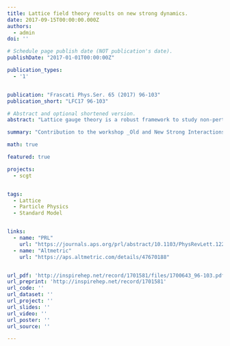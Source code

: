 ```yaml
---
title: Lattice field theory results on new strong dynamics.
date: 2017-09-15T00:00:00.000Z
authors:
  - admin
doi: ''

# Schedule page publish date (NOT publication's date).
publishDate: "2017-01-01T00:00:00Z"

publication_types:
  - '1'


publication: "Frascati Phys.Ser. 65 (2017) 96-103"
publication_short: "LFC17 96-103"

# Abstract and optional shortened version.
abstract: "Lattice gauge theory is a robust framework to study non-perturbative physics andit is amenable to numerical simulations. It has been succesfully used to study the low-energy regime of QCD. Modern-day lattice simulation codes are actually flexible enough that users can change the theory being simulated: we can study different number of colors $N_c$ , number of quarks $N_f$ and quarks in different representations $N_r$ , in addition to the usual parameters, gauge coupling $\\beta$ and quark masses $m_f$. These new theories, although interesting in their own right as well-defined gauge theories, can be used as templates to study physics beyond the Standard Model (BSM). I will report on a particular SU(3) gauge theory with 8 fermions in the fundamental representation. In particular I will highlight howl attice simulations of the flavor-singlet scalar and pseudoscalar spectrum compare to QCD."

summary: "Contribution to the workshop _Old and New Strong Interactions from LHC to Future Colliders_ ([LFC17](https://agenda.infn.it/event/13162/)) at ECT*"

math: true

featured: true

projects:
  - scgt


tags:
  - Lattice
  - Particle Physics
  - Standard Model


links:
  - name: "PRL"
    url: "https://journals.aps.org/prl/abstract/10.1103/PhysRevLett.122.162001"
  - name: "Altmetric"
    url: "https://aps.altmetric.com/details/47670188"


url_pdf: 'http://inspirehep.net/record/1701581/files/1700643_96-103.pdf'
url_preprint: 'http://inspirehep.net/record/1701581'
url_code: ''
url_dataset: ''
url_project: ''
url_slides: ''
url_video: ''
url_poster: ''
url_source: ''

---
```

